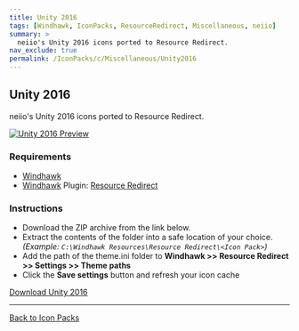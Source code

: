 ```yaml
---
title: Unity 2016
tags: [Windhawk, IconPacks, ResourceRedirect, Miscellaneous, neiio]
summary: >
  neiio's Unity 2016 icons ported to Resource Redirect.
nav_exclude: true
permalink: /IconPacks/c/Miscellaneous/Unity2016
---
```


## Unity 2016
neiio's Unity 2016 icons ported to Resource Redirect.

[![Unity 2016 Preview](https://gitlab.com/the-back-room/windhawk/resource-redirect/unity-series/unity-2016/-/raw/main/Extras/Preview.bmp)](https://gitlab.com/the-back-room/windhawk/resource-redirect/unity-series/unity-2016/-/raw/main/Extras/Preview.bmp)

### Requirements

- [Windhawk](https://windhawk.net/)
- [Windhawk](https://windhawk.net/) Plugin: [Resource Redirect](https://windhawk.net/mods/icon-resource-redirect)

### Instructions

 - Download the ZIP archive from the link below.
 - Extract the contents of the folder into a safe location of your choice. *(Example: `C:\Windhawk Resources\Resource Redirect\<Icon Pack>`)*
 - Add the path of the theme.ini folder to **Windhawk >> Resource Redirect >> Settings >> Theme paths**
 - Click the **Save settings** button and refresh your icon cache

<a href="https://gitlab.com/the-back-room/windhawk/resource-redirect/unity-series/unity-2016/-/archive/main/unity-2016-main.zip" class="btn btn--primary btn--lg" target="_blank" rel="noopener noreferrer">Download Unity 2016</a>

---

<a href="/IconPacks" class="btn btn--secondary btn--sm">Back to Icon Packs</a>